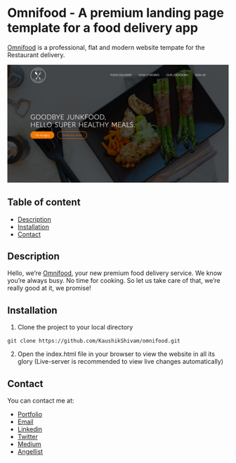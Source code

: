 # Omnifood - A premium landing page template for a food delivery app


[Omnifood](https://rawcdn.githack.com/KaushikShivam/omnifood/2a4468eae6f6e0751615d347a3d48789c68b9adc/index.html) is a professional, flat and modern website tempate for the Restaurant delivery. 

![Omnifood Screenshot](screenshot.png)

## Table of content
- [Description](#description)
- [Installation](#installation)
- [Contact](#contact)



## Description
Hello, we’re [Omnifood](https://rawcdn.githack.com/KaushikShivam/omnifood/2a4468eae6f6e0751615d347a3d48789c68b9adc/index.html), your new premium food delivery service. We know you’re always busy. No time for cooking. So let us take care of that, we’re really good at it, we promise!

## Installation

1. Clone the project to your local directory
```
git clone https://github.com/KaushikShivam/omnifood.git
```
2. Open the index.html file in your browser to view the website in all its glory (Live-server is recommended to view live changes automatically)

## Contact
You can contact me at:

- [Portfolio](https://www.shivamkaushik.com)
- [Email](mailto:shivamkaushikofficial@gmail.com)
- [Linkedin](https://www.linkedin.com/in/kshivamdev/)
- [Twitter](https://twitter.com/kShivamDev)
- [Medium](https://medium.com/@shivamkaushikofficial)
- [Angellist](https://angel.co/kshivamdev)
